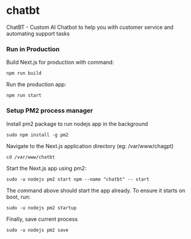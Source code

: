 # chatbt
ChatBT - Custom AI Chatbot to help you with customer service and automating support tasks

### Run in Production
Build Next.js for production with command:
```
npm run build
```
Run the production app:
```
npm run start
```

### Setup PM2 process manager
Install pm2 package to run nodejs app in the background
```
sudo npm install -g pm2
```
Navigate to the Next.js application directory (eg: /var/www/chagpt)
```
cd /var/www/chatbt
```
Start the Next.js app using pm2:
```
sudo -u nodejs pm2 start npm --name "chatbt" -- start
```
The command above should start the app already. To ensure it starts on boot, run:
```
sudo -u nodejs pm2 startup
```
Finally, save current process
```
sudo -u nodejs pm2 save
```